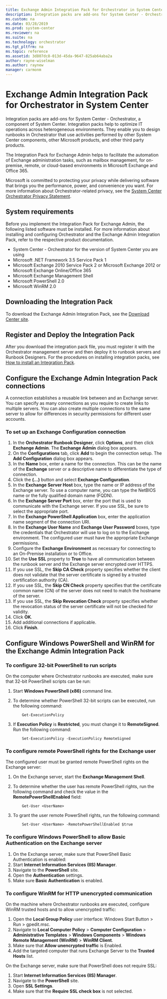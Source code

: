 ```yaml
---
title: Exchange Admin Integration Pack for Orchestrator in System Center
description: Integration packs are add-ons for System Center - Orchestrator, a component of System Center.
ms.custom: na
ms.date: 03/28/2019
ms.prod: system-center
ms.reviewer: na
ms.suite: na
ms.technology: orchestrator
ms.tgt_pltfrm: na
ms.topic: reference
ms.assetid: 3d807dc8-013d-45da-9647-825ab64aba2a
author: rayne-wiselman
ms.author: raynew
manager: carmonm
---
```


# Exchange Admin Integration Pack for Orchestrator in System Center

Integration packs are add-ons for System Center - Orchestrator, a component of System Center. Integration packs help to optimize IT operations across heterogeneous environments. They enable you to design runbooks in Orchestrator that use activities performed by other System Center components, other Microsoft products, and other third party products.

The Integration Pack for Exchange Admin helps to facilitate the automation of Exchange administration tasks, such as mailbox management, for on-premise, remote, or cloud-based environments in Microsoft Exchange and Office 365.

Microsoft is committed to protecting your privacy while delivering software that brings you the performance, power, and convenience you want. For more information about Orchestrator-related privacy, see the [System Center Orchestrator Privacy Statement](https://www.microsoft.com/en-us/privacystatement/EnterpriseDev/default.aspx).

## System requirements

Before you implement the Integration Pack for Exchange Admin, the following listed software must be installed. For more information about installing and configuring Orchestrator and the Exchange Admin Integration Pack, refer to the respective product documentation.

-   System Center - Orchestrator for the version of  System Center you are using
-   Microsoft .NET Framework 3.5 Service Pack 1
-   Microsoft Exchange 2010 Service Pack 2 or Microsoft Exchange 2012 or Microsoft Exchange Online/Office 365
-   Microsoft Exchange Management Shell
-   Microsoft PowerShell 2.0
-   Microsoft WinRM 2.0

## Downloading the Integration Pack

To download the Exchange Admin Integration Pack, see the [Download Center site](https://www.microsoft.com/en-us/download/details.aspx?id=54098).

## Register and Deploy the Integration Pack

After you download the integration pack file, you must register it with the Orchestrator management server and then deploy it to runbook servers and Runbook Designers. For the procedures on installing integration packs, see [How to install an Integration Pack](https://technet.microsoft.com/system-center-docs/orch/manage/how-to-add-an-integration-pack).

## Configure the Exchange Admin Integration Pack connections

A connection establishes a reusable link between and an Exchange server. You can specify as many connections as you require to create links to multiple servers. You can also create multiple connections to the same server to allow for differences in security permissions for different user accounts.

### To set up an Exchange Configuration connection

1.  In the **Orchestrator Runbook Designer**, click **Options**, and then click **Exchange Admin**. The **Exchange Admin** dialog box appears.
2.  On the **Configurations** tab, click **Add** to begin the connection setup. The **Add Configuration** dialog box appears.
3.  In the **Name** box, enter a name for the connection. This can be the name of the **Exchange** server or a descriptive name to differentiate the type of connection.
4.  Click the **(...)** button and select **Exchange Configuration**.
5.  In the **Exchange Server Host** box, type the name or IP address of the Exchange server. To use a computer name, you can type the NetBIOS name or the fully qualified domain name (FQDN).
6.  In the **Exchange Server Port** box, enter the port that is used to communicate with the Exchange server. If you use SSL, be sure to select the appropriate port.
7.  In the **Exchange PowerShell Application** box, enter the application name segment of the connection URI.
8.  In the **Exchange User Name** and **Exchange User Password** boxes, type the credentials that Orchestrator will use to log on to the Exchange environment. The configured user must have the appropriate Exchange permissions.
9.  Configure the **Exchange Environment** as necessary for connecting to an On-Premise installation or to Office.
10. Set the **Use SSL** property to **True** to have all communication between the runbook server and the Exchange server encrypted over HTTPS.
11. If you use SSL, the **Skip CA Check** property specifies whether the client does not validate that the server certificate is signed by a trusted certification authority (CA).
12. If you use SSL, the **Skip CN Check** property specifies that the certificate common name (CN) of the server does not need to match the hostname of the server.
13. If you use SSL, the **Skip Revocation Check** property specifies whether the revocation status of the server certificate will not be checked for validity.
14. Click **OK**.
15. Add additional connections if applicable.
16. Click **Finish**.

## Configure Windows PowerShell and WinRM for the Exchange Admin Integration Pack

### To configure 32-bit PowerShell to run scripts

On the computer where Orchestrator runbooks are executed, make sure that 32-bit PowerShell scripts can be run:

1.  Start **Windows PowerShell (x86)** command line.
2.  To determine whether PowerShell 32-bit scripts can be executed, run the following command:

            Get-ExecutionPolicy

3.  If **Execution Policy** is **Restricted**, you must change it to **RemoteSigned**. Run the following command:

            Set-ExecutionPolicy -ExecutionPolicy RemoteSigned

### To configure remote PowerShell rights for the Exchange user

The configured user must be granted remote PowerShell rights on the Exchange server:

1.  On the Exchange server, start the **Exchange Management Shell**.
2.  To determine whether the user has remote PowerShell rights, run the following command and check the value in the **RemotePowerShellEnabled** field:

            Get-User <UserName>

3.  To grant the user remote PowerShell rights, run the following command:

            Set-User <UserName> -RemotePowerShellEnabled $true

### To configure Windows PowerShell to allow Basic Authentication on the Exchange server

1.  On the Exchange server, make sure that PowerShell Basic Authentication is enabled:
2.  Start **Internet Information Services (IIS) Manager**.
3.  Navigate to the **PowerShell** site.
4.  Open the **Authentication** settings.
5.  Make sure **Basic Authentication** is enabled.

### To configure WinRM for HTTP unencrypted communication

On the machine where Orchestrator runbooks are executed, configure WinRM trusted hosts and to allow unencrypted traffic:

1.  Open the **Local Group Policy** user interface: Windows Start Button &gt; Run &gt; gpedit.msc.
2.  Navigate to **Local Computer Policy** &gt; **Computer Configuration** &gt; **Administrative Templates** &gt; **Windows Components** &gt; **Windows Remote Management (WinRM)** &gt; **WinRM Client**.
3.  Make sure that **Allow unencrypted traffic** is Enabled.
4.  Add the targeted computer that runs Exchange Server to the **Trusted Hosts** list.

On the Exchange server, make sure that PowerShell does not require SSL:

1.  Start **Internet Information Services (IIS) Manager**.
2.  Navigate to the **PowerShell** site.
3.  Open **SSL Settings**.
4.  Make sure that the **Require SSL check box** is not selected.
